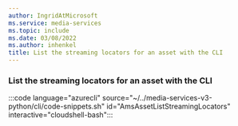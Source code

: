 ```yaml
---
author: IngridAtMicrosoft
ms.service: media-services
ms.topic: include
ms.date: 03/08/2022
ms.author: inhenkel
title: List the streaming locators for an asset with the CLI
---
```


<!--List the streaming locators for an asset-->

### List the streaming locators for an asset with the CLI

:::code language="azurecli" source="~/../media-services-v3-python/cli/code-snippets.sh" id="AmsAssetListStreamingLocators" interactive="cloudshell-bash":::
